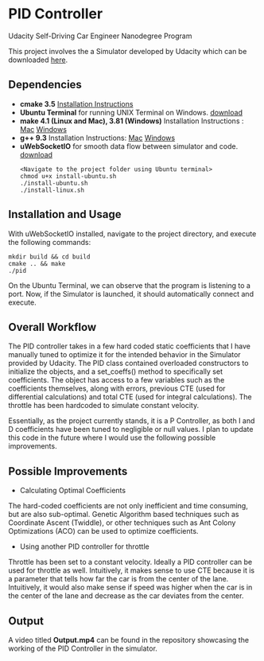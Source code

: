 # PID Controller
Udacity Self-Driving Car Engineer Nanodegree Program

This project involves the a Simulator developed by Udacity which can be downloaded [here](https://github.com/udacity/self-driving-car-sim/releases).

## Dependencies

* **cmake 3.5** [Installation Instructions](https://cmake.org/install/)
* **Ubuntu Terminal** for running UNIX Terminal on Windows. [download](https://aka.ms/wslubuntu2004) 
* **make 4.1 (Linux and Mac), 3.81 (Windows)**  Installation Instructions : [Mac](https://developer.apple.com/xcode/features/) [Windows](http://gnuwin32.sourceforge.net/packages/make.html)
* **g++ 9.3** Installation Instructions: [Mac](https://developer.apple.com/xcode/features/) [Windows](http://www.mingw.org/) 
* **uWebSocketIO** for smooth data flow between simulator and code. [download](https://github.com/uWebSockets/uWebSockets)  
    ```
    <Navigate to the project folder using Ubuntu terminal>
    chmod u+x install-ubuntu.sh
    ./install-ubuntu.sh
    ./install-linux.sh
    ```

## Installation and Usage

With uWebSocketIO installed, navigate to the project directory, and execute the following commands:
```
mkdir build && cd build
cmake .. && make
./pid
```
On the Ubuntu Terminal, we can observe that the program is listening to a port. Now, if the Simulator is launched, it should automatically connect and execute.

## Overall Workflow

The PID controller takes in a few hard coded static coefficients that I have manually tuned to optimize it for the intended behavior in the Simulator provided by Udacity.
The PID class contained overloaded constructors to initialize the objects, and a set_coeffs() method to specifically set coefficients. The object has access to a few variables 
such as the coefficients themselves, along with errors, previous CTE (used for differential calculations) and total CTE (used for integral calculations). The throttle has been 
hardcoded to simulate constant velocity.

Essentially, as the project currently stands, it is a P Controller, as both I and D coefficients have been tuned to negligible or null values. I plan to update this code in the future where I would use the following possible improvements.

## Possible Improvements

* Calculating Optimal Coefficients

The hard-coded coefficients are not only inefficient and time consuming, but are also sub-optimal. Genetic Algorithm based techniques such as Coordinate Ascent (Twiddle), or other techniques such as Ant Colony Optimizations (ACO) can be used to optimize coefficients.

* Using another PID controller for throttle

Throttle has been set to a constant velocity. Ideally a PID controller can be used for throttle as well. Intuitively, it makes sense to use CTE because it is a parameter that tells how far the car is from the center of the lane. Intuitively, it would also make sense if speed was higher when the car is in the center of the lane and decrease as the car deviates from the center. 

## Output

A video titled **Output.mp4** can be found in the repository showcasing the working of the PID Controller in the simulator.
